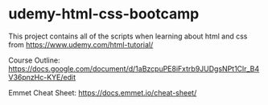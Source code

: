 # udemy-html-css-bootcamp
This project contains all of the scripts when learning about html and css from https://www.udemy.com/html-tutorial/

Course Outline: 
https://docs.google.com/document/d/1aBzcpuPE8iFxtrb9JUDgsNPt1Clr_B4V36pnzHc-KYE/edit

Emmet Cheat Sheet: 
https://docs.emmet.io/cheat-sheet/
